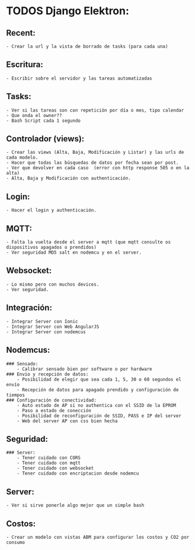 # TODOS Django Elektron:

## Recent:
	- Crear la url y la vista de borrado de tasks (para cada una)

## Escritura:
	- Escribir sobre el servidor y las tareas automatizadas

## Tasks:
	- Ver si las tareas son con repetición por día o mes, tipo calendar
	- Que onda el owner??
	- Bash Script cada 1 segundo

## Controlador (views):
	- Crear las views (Alta, Baja, Modificación y Listar) y las urls de cada modelo.
	- Hacer que todas las búsquedas de datos por fecha sean por post.
	- Ver que devolver en cada caso  (error con http response 505 o en la alta)
	- Alta, Baja y Modificación con authenticación.

## Login:
	- Hacer el login y authenticación.

## MQTT:
	- Falta la vuelta desde el server a mqtt (que mqtt consulte os dispositivos apagados o prendidos)
	- Ver seguridad MD5 salt en nodemcu y en el server.

## Websocket:
	- Lo mismo pero con muchos devices.
	- Ver seguridad.

## Integración:
	- Integrar Server con Ionic
	- Integrar Server con Web AngularJS
	- Integrar Server con nodemcus

## Nodemcus:
	### Sensado:
		- Calibrar sensado bien por software o por hardware
	### Envio y recepción de datos:
		- Posibilidad de elegir que sea cada 1, 5, 30 o 60 segundos el envío
		- Recepción de datos para apagado prendido y configuración de tiempos
	### Configuración de conectividad:
		- Auto estado de AP si no authentica con el SSID de la EPROM
		- Paso a estado de conección
		- Posibilidad de reconfiguración de SSID, PASS e IP del server
		- Web del server AP con css bien hecha

## Seguridad:
	### Server:
		- Tener cuidado con CORS
		- Tener cuidado con mqtt
		- Tener cuidado con websocket
		- Tener cuidado con encriptacion desde nodemcu

## Server:
	- Ver si sirve ponerle algo mejor que un simple bash

## Costos:
	- Crear un modelo con vistas ABM para configurar los costos y CO2 por consumo

